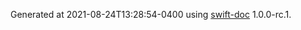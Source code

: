 Generated at 2021-08-24T13:28:54-0400 using [swift-doc](https://github.com/SwiftDocOrg/swift-doc) 1.0.0-rc.1.
